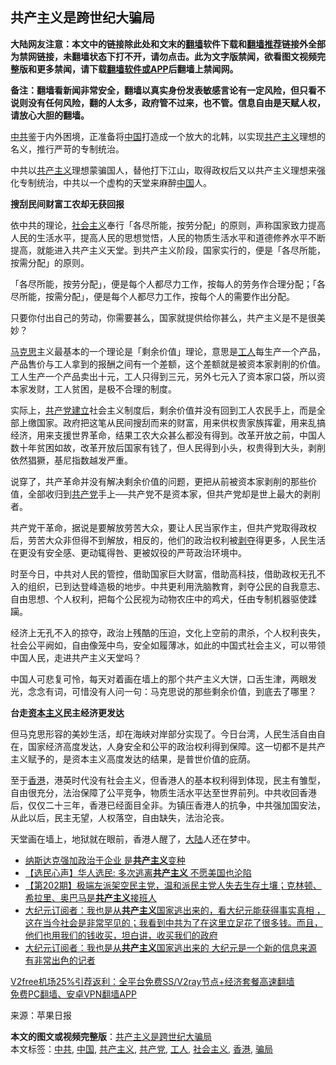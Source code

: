  <h2>共产主义是跨世纪大骗局</h2> <p class="notice"><b>大陆网友注意：本文中的链接除此处和文末的<a href="https://github.com/bannedbook/fanqiang" >翻墙</a>软件下载和<a href="https://github.com/killgcd/justmysocks/blob/master/README.md">翻墙推荐</a>链接外全部为禁网链接，未翻墙状态下打不开，请勿点击。此为文字版禁闻，欲看图文视频完整版和更多禁闻，请下载<a href="https://github.com/bannedbook/fanqiang">翻墙软件或APP</a>后翻墙上禁闻网。</p><p>备注：翻墙看新闻非常安全，翻墙以真实身份发表敏感言论有一定风险，但只看不说则没有任何风险，翻的人太多，政府管不过来，也不管。信息自由是天赋人权，请放心大胆的翻墙。</b></p>  <div class="entry"> <p><a href="https://www.bannedbook.org/bnews/tag/%e4%b8%ad%e5%85%b1/" class="st_tag internal_tag" rel="tag" title="标签 中共 下的日志">中共</a>鉴于内外困境，正准备将<span class='wp_keywordlink_affiliate'><a href="https://www.bannedbook.org/" title="中国" target="_blank">中国</a></span>打造成一个放大的北韩，以实现<span class='wp_keywordlink'><a href="https://www.bannedbook.org/forum2/topic6177.html" title="《共产主义的终极目的》" target="_blank">共产主义</a></span>理想的名义，推行严苛的专制统治。</p> <p>中共以<a href="https://www.bannedbook.org/bnews/tag/%e5%85%b1%e4%ba%a7%e4%b8%bb%e4%b9%89/" class="st_tag internal_tag" rel="tag" title="标签 共产主义 下的日志">共产主义</a>理想蒙骗国人，替他打下江山，取得政权后又以共产主义理想来强化专制统治，中共以一个虚构的天堂来麻醉<a href="https://www.bannedbook.org/bnews/tag/%E4%B8%AD%E5%9B%BD/" class="st_tag internal_tag" rel="tag" title="标签 中国 下的日志">中国</a>人。</p> <p><strong>搜刮民间财富工农却无获回报</strong></p> <p>依中共的理论，<a href="https://www.bannedbook.org/bnews/tag/%e7%a4%be%e4%bc%9a%e4%b8%bb%e4%b9%89/" class="st_tag internal_tag" rel="tag" title="标签 社会主义 下的日志">社会主义</a>奉行「各尽所能，按劳分配」的原则，声称国家致力提高人民的生活水平，提高人民的思想觉悟，人民的物质生活水平和道德修养水平不断提高，就能进入共产主义天堂。到共产主义阶段，国家实行的，便是「各尽所能，按需分配」的原则。</p>  <p>「各尽所能，按劳分配」，便是每个人都尽力工作，按每人的劳务作合理分配；「各尽所能，按需分配」，便是每个人都尽力工作，按每个人的需要作出分配。</p> <p>只要你付出自己的劳动，你需要甚么，国家就提供给你甚么，共产主义是不是很美妙？</p> <p><span class='wp_keywordlink'><a href="https://www.bannedbook.org/forum2/topic105.html" title="《马克思的成魔之路》" target="_blank">马克思</a></span>主义最基本的一个理论是「剩余价值」理论，意思是<a href="https://www.bannedbook.org/bnews/tag/%E5%B7%A5%E4%BA%BA/" class="st_tag internal_tag" rel="tag" title="标签 工人 下的日志">工人</a>每生产一个产品，产品售价与工人拿到的报酬之间有一个差额，这个差额就是被资本家剥削的价值。工人生产一个产品卖出十元，工人只得到三元，另外七元入了资本家口袋，所以资本家发财，工人贫困，是极不合理的制度。</p> <p>实际上，<span class='wp_keywordlink'><a href="https://www.bannedbook.org/forum11/topic275.html" title="禁片：评中国共产党是怎样起家的" target="_blank">共产党建立</a></span>社会主义制度后，剩余价值并没有回到工人农民手上，而是全部上缴国家。政府把这笔从民间搜刮而来的财富，用来供权贵家族挥霍，用来乱搞经济，用来支援世界革命，结果工农大众甚么都没有得到。改革开放之前，中国人数十年贫困如故，改革开放后国家有钱了，但人民得到小头，权贵得到大头，剥削依然猖獗，基尼指数越发严重。</p>  <p>说穿了，共产革命并没有解决剩余价值的问题，更把从前被资本家剥削的那些价值，全部收归到<a href="https://www.bannedbook.org/bnews/tag/%e5%85%b1%e4%ba%a7%e5%85%9a/" class="st_tag internal_tag" rel="tag" title="标签 共产党 下的日志">共产党</a>手上──共产党不是资本家，但共产党却是世上最大的剥削者。</p> <p>共产党干革命，据说是要解放劳苦大众，要让人民当家作主，但共产党取得政权后，劳苦大众非但得不到解放，相反的，他们的政治权利被<span class='wp_keywordlink'><a href="https://www.bannedbook.org/forum2/topic21.html" title="《剥夺》 黄建民 著" target="_blank">剥夺</a></span>得更多，人民生活在更没有安全感、更动辄得咎、更被奴役的严苛政治环境中。</p> <p>时至今日，中共对人民的管控，借助国家巨大财富，借助高科技，借助政权无孔不入的组织，已到达登峰造极的地步。中共更利用洗脑教育，剥夺公民的自我意志、自由思想、个人权利，把每个公民视为动物农庄中的鸡犬，任由专制机器驱使蹂躏。</p> <p>经济上无孔不入的掠夺，政治上残酷的压迫，文化上空前的肃杀，个人权利丧失，社会公平阙如，自由像笼中鸟，安全如履薄冰，如此的中国式社会主义，可以带领中国人民，走进共产主义天堂吗？</p>  <p>中国人可悲复可怜，每天对着画在墙上的那个共产主义大饼，口舌生津，两眼发光，念念有词，可惜没有人问一句：马克思说的那些剩余价值，到底去了哪里？</p> <p><strong>台走<span class='wp_keywordlink'><a href="https://www.bannedbook.org/forum2/topic920.html" title="资本主义与自由" target="_blank">资本主义</a></span>民主经济更发达</strong></p> <p>但马克思形容的美妙生活，却在海峡对岸部分实现了。今日台湾，人民生活自由自在，国家经济高度发达，人身安全和公平的政治权利得到保障。这一切都不是共产主义赋予的，是资本主义高度发达的结果，是普世价值的庇荫。</p> <p>至于<a href="https://www.bannedbook.org/bnews/tag/%e9%a6%99%e6%b8%af/" class="st_tag internal_tag" rel="tag" title="标签 香港 下的日志">香港</a>，港英时代没有社会主义，但香港人的基本权利得到体现，民主有雏型，自由很充分，法治保障了公平竞争，物质生活水平达至世界前列。中共收回香港后，仅仅二十三年，香港已经面目全非。为镇压香港人的抗争，中共强加国安法，从此以后，民主无望，人权落空，自由缺失，法治沦丧。</p>  <p>天堂画在墙上，地狱就在眼前，香港人醒了，<span class='wp_keywordlink_affiliate'><a href="https://www.bannedbook.org/" title="大陆" target="_blank">大陆</a></span>人还在梦中。</p> <ul class='op-related-articles' title='相关阅读'> <li><a href='https://www.bannedbook.org/bnews/comments/20201205/1442503.html' target='_blank'>纳斯达克强加政治于企业 是<b>共产主义</b>变种</a></li> <li><a href='https://www.bannedbook.org/bnews/bannedvideo/20201204/1442136.html' target='_blank'>【选民心声】华人选民: 多次逃离<b>共产主义</b> 不愿美国也沦陷</a></li> <li><a href='https://www.bannedbook.org/bnews/cbnews/20201204/1442106.html' target='_blank'>【第202期】极端左派架空民主党，温和派民主党人失去生存土壤；克林顿、希拉里、奥巴马是<b>共产主义</b>接班人</a></li> <li><a href='https://www.bannedbook.org/bnews/bannedvideo/20201204/1441621.html' target='_blank'>大纪元订阅者：我也是从<b>共产主义</b>国家逃出来的，看大纪元能获得事实真相 ，这在当今社会是非常罕见的；我看到中共为了在这里立足花了很多钱。而且，他们也用我们的钱收买，坦白讲，收买我们的政府</a></li> <li><a href='https://www.bannedbook.org/bnews/bannedvideo/20201203/1441589.html' target='_blank'>大纪元订阅者：我也是从<b>共产主义</b>国家逃出来的 大纪元是一个新的信息来源 有非常出色的记者</a></li> </ul> <p class="texttj"> <a href="https://www.bannedbook.org/forum23/topic22702.html" target="_blank">V2free机场25%引荐返利：全平台免费SS/V2ray节点+经济套餐高速翻墙</a><br/> <a href="https://github.com/bannedbook/fanqiang/wiki/%E7%A6%81%E9%97%BB%E7%BD%91%E5%AE%89%E5%8D%93%E7%BF%BB%E5%A2%99%E6%96%B0%E9%97%BBAPP" target="_blank">免费PC翻墙、安卓VPN翻墙APP</a></p><p> 来源：苹果日报 </p><a name='sharetosocial'></a>       <div><b>本文的图文或视频完整版</b>：<a href='https://www.bannedbook.org/bnews/comments/20201206/1442826.html'>共产主义是跨世纪大骗局</a></div>  </div><!--END ENTRY--> <div class="postfooter"> <div>本文标签：<a href="https://www.bannedbook.org/bnews/tag/%e4%b8%ad%e5%85%b1/" rel="tag">中共</a>, <a href="https://www.bannedbook.org/bnews/tag/%E4%B8%AD%E5%9B%BD/" rel="tag">中国</a>, <a href="https://www.bannedbook.org/bnews/tag/%e5%85%b1%e4%ba%a7%e4%b8%bb%e4%b9%89/" rel="tag">共产主义</a>, <a href="https://www.bannedbook.org/bnews/tag/%e5%85%b1%e4%ba%a7%e5%85%9a/" rel="tag">共产党</a>, <a href="https://www.bannedbook.org/bnews/tag/%E5%B7%A5%E4%BA%BA/" rel="tag">工人</a>, <a href="https://www.bannedbook.org/bnews/tag/%e7%a4%be%e4%bc%9a%e4%b8%bb%e4%b9%89/" rel="tag">社会主义</a>, <a href="https://www.bannedbook.org/bnews/tag/%e9%a6%99%e6%b8%af/" rel="tag">香港</a>, <a href="https://www.bannedbook.org/bnews/tag/%E9%AA%97%E5%B1%80/" rel="tag">骗局</a></div>  </div><!--END POSTFOOTER--> 